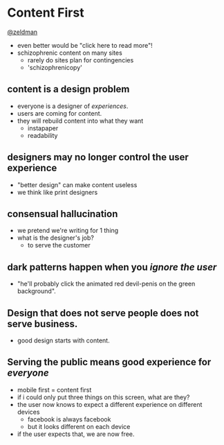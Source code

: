 # Content First
[@zeldman](http://twitter.com/zeldman)

* even better would be "click here to read more"!
* schizophrenic content on many sites
	* rarely do sites plan for contingencies
	* 'schizophrenicopy'

## content is a design problem

* everyone is a designer of *experiences*.
* users are coming for content.
* they will rebuild content into what they want
	* instapaper
	* readability

## designers may no longer control the user experience

* "better design" can make content useless
* we think like print designers

## consensual hallucination

* we pretend we're writing for 1 thing
* what is the designer's job?
	* to serve the customer

## dark patterns happen when you _ignore the user_

* "he'll probably click the animated red devil-penis on the green background".

## **Design that does not serve people does not serve business.**

* good design starts with content.

## Serving the public means good experience for *everyone*

* mobile first = content first
* if i could only put three things on this screen, what are they?
* the user now knows to expect a different experience on different devices
	* facebook is always facebook
	* but it looks different on each device
* if the user expects that, we are now free.